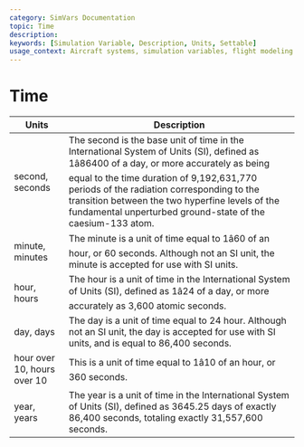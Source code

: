 ```yaml
---
category: SimVars Documentation
topic: Time
description: 
keywords: [Simulation Variable, Description, Units, Settable]
usage_context: Aircraft systems, simulation variables, flight modeling
---
```


# Time

| Units | Description |
| --- | --- |
| second, seconds | The second is the base unit of time in the International System of Units (SI), defined as 1â86400 of a day, or more accurately as being equal to the time duration of 9,192,631,770 periods of the radiation corresponding to the transition between the two hyperfine levels of the fundamental unperturbed ground-state of the caesium-133 atom. |
| minute, minutes | The minute is a unit of time equal to 1â60 of an hour, or 60 seconds. Although not an SI unit, the minute is accepted for use with SI units. |
| hour, hours | The hour is a unit of time in the International System of Units (SI), defined as 1â24 of a day, or more accurately as 3,600 atomic seconds. |
| day, days | The day is a unit of time equal to 24 hour. Although not an SI unit, the day is accepted for use with SI units, and is equal to 86,400 seconds. |
| hour over 10, hours over 10 | This is a unit of time equal to 1â10 of an hour, or 360 seconds. |
| year, years | The year is a unit of time in the International System of Units (SI), defined as 3645.25 days of exactly 86,400 seconds, totaling exactly 31,557,600 seconds. |